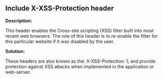 
Include X-XSS-Protection header
-------

**Description:**

This header enables the Cross-site scripting (XSS) filter built into most recent 
web browsers. The role of this header is to re-enable the filter for this particular 
website if it was disabled by the user.

**Solution:**

These headers are also known as the: X-XSS-Protection: 1; and provide protection 
against XSS attacks when implemented in the application or web-server.

	